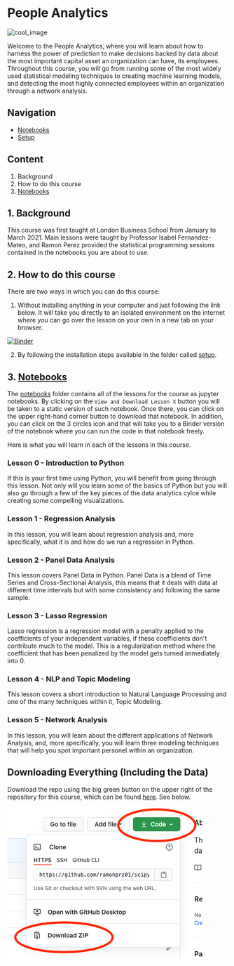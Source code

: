 # People Analytics

![cool_image](https://cdn.dribbble.com/users/14356/screenshots/1215165/infographic-dribble.gif)

Welcome to the People Analytics, where you will learn about how to harness the power of prediction to make decisions backed by data about the most important capital asset an organization can have, its employees. Throughout this course, you will go from running some of the most widely used statistical modeling techniques to creating machine learning models, and detecting the most highly connected employees within an organization through a network analysis.

## Navigation

- [Notebooks](https://ramonprz01.github.io/people-analytics/notebooks/)
- [Setup](https://ramonprz01.github.io/people-analytics/setup/)

## Content

1. Background
2. How to do this course
3. [Notebooks](https://ramonprz01.github.io/people-analytics/notebooks/)


## 1. Background

This course was first taught at London Business School from January to March 2021. Main lessons were taught by Professor Isabel Fernandez-Mateo, and Ramon Perez provided the statistical programming sessions contained in the notebooks you are about to use.

## 2. How to do this course
There are two ways in which you can do this course:
1. Without installing anything in your computer and just following the link below. It will take you directly to an isolated environment on the internet where you can go over the lesson on your own in a new tab on your browser.

[![Binder](https://mybinder.org/badge_logo.svg)](https://mybinder.org/v2/gh/ramonprz01/people-analytics/master)

2. By following the installation steps available in the folder called [setup](https://ramonprz01.github.io/people-analytics/setup/).


## 3. [Notebooks](https://ramonprz01.github.io/people-analytics/notebooks/)

The [notebooks](https://ramonprz01.github.io/people-analytics/notebooks/) folder contains all of the lessons for the course as jupyter notebooks. By clicking on the `View and Download Lesson X` button you will be taken to a static version of such notebook. Once there, you can click on the upper right-hand corner button to download that notebook. In addition, you can click on the 3 circles icon and that will take you to a Binder version of the notebook where you can run the code in that notebook freely.

Here is what you will learn in each of the lessons in this course.

### Lesson 0 - Introduction to Python

If this is your first time using Python, you will benefit from going through this lesson. Not only will you learn some of the basics of Python but you will also go through a few of the key pieces of the data analytics cylce while creating some compelling visualizations.

### Lesson 1 - Regression Analysis

In this lesson, you will learn about regression analysis and, more specifically, what it is and how do we run a regression in Python.


### Lesson 2 - Panel Data Analysis

This lesson covers Panel Data in Python. Panel Data is a blend of Time Series and Cross-Sectional Analysis, this means that it deals with data at different time intervals but with some consistency and following the same sample.


### Lesson 3 - Lasso Regression

Lasso regression is a regression model with a penalty applied to the coefficients of your independent variables, if these coefficients don't contribute much to the model. This is a regularization method where the coefficient that has been penalized by the model gets turned immediately into 0. 

### Lesson 4 - NLP and Topic Modeling

This lesson covers a short introduction to Natural Language Processing and one of the many techniques within it, Topic Modeling.

### Lesson 5 - Network Analysis

In this lesson, you will learn about the different applications of Network Analysis, and, more specifically, you will learn three modeling techniques that will help you spot important personel within an organization.


## Downloading Everything (Including the Data)


Download the repo using the big green button on the upper right of the repository for this course, which can be found [here](https://github.com/ramonprz01/people-analytics). See below.

![green button](images/repo.png)

